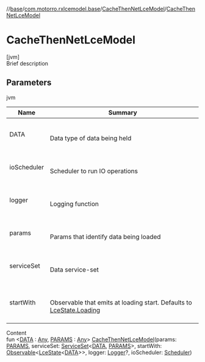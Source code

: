 //[base](../../index.md)/[com.motorro.rxlcemodel.base](../index.md)/[CacheThenNetLceModel](index.md)/[CacheThenNetLceModel](-cache-then-net-lce-model.md)



# CacheThenNetLceModel  
[jvm]  
Brief description  


## Parameters  
  
jvm  
  
|  Name|  Summary| 
|---|---|
| DATA| <br><br>Data type of data being held<br><br>
| ioScheduler| <br><br>Scheduler to run IO operations<br><br>
| logger| <br><br>Logging function<br><br>
| params| <br><br>Params that identify data being loaded<br><br>
| serviceSet| <br><br>Data service-set<br><br>
| startWith| <br><br>Observable that emits at loading start. Defaults to [LceState.Loading](../-lce-state/-loading/index.md)<br><br>
  
  
Content  
fun <[DATA](index.md) : [Any](https://kotlinlang.org/api/latest/jvm/stdlib/kotlin/-any/index.html), [PARAMS](index.md) : [Any](https://kotlinlang.org/api/latest/jvm/stdlib/kotlin/-any/index.html)> [CacheThenNetLceModel](-cache-then-net-lce-model.md)(params: [PARAMS](index.md), serviceSet: [ServiceSet](../../com.motorro.rxlcemodel.base.service/-service-set/index.md)<[DATA](index.md), [PARAMS](index.md)>, startWith: [Observable](http://reactivex.io/RxJava/2.x/javadoc/io/reactivex/Observable.html)<[LceState](../-lce-state/index.md)<[DATA](index.md)>>, logger: [Logger](../-logger/index.md)?, ioScheduler: [Scheduler](http://reactivex.io/RxJava/2.x/javadoc/io/reactivex/Scheduler.html))  



